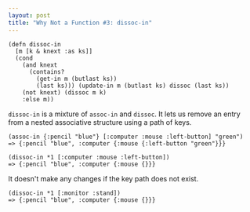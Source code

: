 ```yaml
---
layout: post
title: "Why Not a Function #3: dissoc-in"
---
```


    (defn dissoc-in
      [m [k & knext :as ks]]
      (cond
        (and knext
          (contains?
            (get-in m (butlast ks))
            (last ks))) (update-in m (butlast ks) dissoc (last ks))
        (not knext) (dissoc m k)
        :else m))

`dissoc-in` is a mixture of `assoc-in` and `dissoc`. It lets us remove an entry from a nested associative structure using a path of keys.

    (assoc-in {:pencil "blue"} [:computer :mouse :left-button] "green")
    => {:pencil "blue", :computer {:mouse {:left-button "green"}}}
    
    (dissoc-in *1 [:computer :mouse :left-button])
    => {:pencil "blue", :computer {:mouse {}}}

It doesn't make any changes if the key path does not exist.

    (dissoc-in *1 [:monitor :stand])
    => {:pencil "blue", :computer {:mouse {}}}
